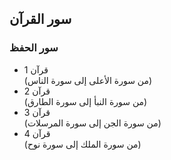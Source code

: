 ## سور القرآن  
### سور الحفظ

- قرآن 1  
  (من سورة الأعلى إلى سورة الناس)  
- قرآن 2  
  (من سورة النبأ إلى سورة الطارق)  
- قرآن 3  
  (من سورة الجن إلى سورة المرسلات)  
- قرآن 4  
  (من سورة الملك إلى سورة نوح)
